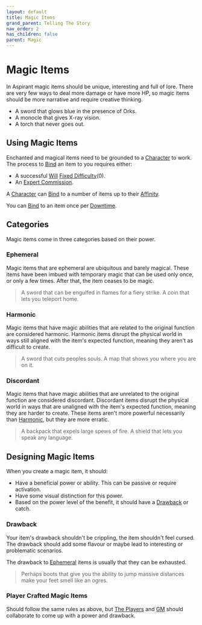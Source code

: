 ```yaml
---
layout: default
title: Magic Items
grand_parent: Telling The Story
nav_order: 2
has_children: false
parent: Magic
---
```

# Magic Items
In Aspirant magic items should be unique, interesting and full of lore. There are very few ways to deal more damage or have more HP, so magic items should be more narrative and require creative thinking.
* A sword that glows blue in the presence of Orks.
* A monocle that gives X-ray vision.
* A torch that never goes out.

## Using Magic Items
Enchanted and magical items need to be grounded to a [Character](Terminology#Character) to work. The process to [Bind](Terminology#Bind) an item to you requires either:
* A successful [Will](Spirit#Will) [Fixed Difficulty](Skills#Fixed%20Difficulty)(0).
* An [Expert Commission](Services#Expert%20Commissions).

A [Character](Terminology#Character) can [Bind](Terminology#Bind) to a number of items up to their [Affinity](Stats#Max%20Affinity).

You can [Bind](Terminology#Bind) to an item once per [Downtime](Telling-The-Story#Downtime).

## Categories
Magic items come in three categories based on their power.

### Ephemeral
Magic items that are ephemeral are ubiquitous and barely magical. These items have been imbued with temporary magic that can be used only once, or only a few times. After that, the item ceases to be magic.

> A sword that can be engulfed in flames for a fiery strike.
> A coin that lets you teleport home.

### Harmonic
Magic items that have magic abilities that are related to the original function are considered harmonic. Harmonic items disrupt the physical world in ways still aligned with the item's expected function, meaning they aren't as difficult to create.

> A sword that cuts peoples souls.
> A map that shows you where you are on it.

### Discordant
Magic items that have magic abilities that are unrelated to the original function are considered discordant. Discordant items disrupt the physical world in ways that are unaligned with the item's expected function, meaning they are harder to create. These items aren't more powerful necessarily than [Harmonic](#Harmonic), but they are more erratic.

> A backpack that expels large spews of fire.
> A shield that lets you speak any language.

## Designing Magic Items
When you create a magic item, it should:
* Have a beneficial power or ability. This can be passive or require activation.
* Have some visual distinction for this power.
* Based on the power level of the benefit, it should have a [Drawback](#Drawback) or catch.
### Drawback
Your item's drawback shouldn't be crippling, the item shouldn't feel cursed. The drawback should add some flavour or maybe lead to interesting or problematic scenarios. 

The drawback to [Ephemeral](#Ephemeral) items is usually that they can be exhausted.

> Perhaps boots that give you the ability to jump massive distances make your feet smell like an ogres.


### Player Crafted Magic Items
Should follow the same rules as above, but [The Players](How-To-Play#The%20Players) and [GM](How-To-Play#GM) should collaborate to come up with a power and drawback.
